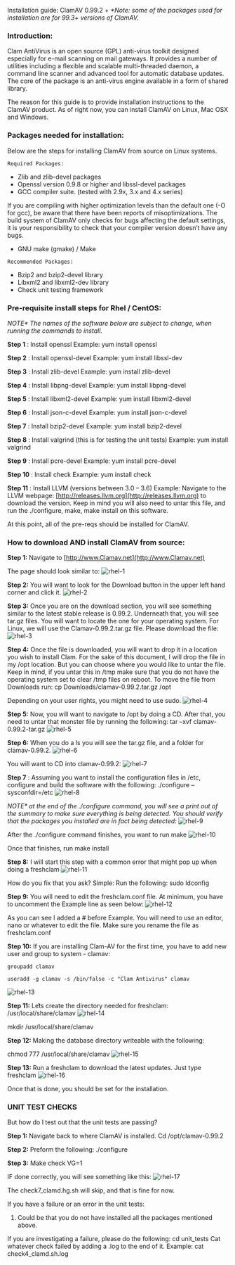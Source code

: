 Installation guide: ClamAV 0.99.2 +
_*Note: some of the packages used for installation are for 99.3+ versions of ClamAV._


### Introduction:

Clam AntiVirus is an open source (GPL) anti-virus toolkit designed especially
for e-mail scanning on mail gateways. It provides a number of utilities including
a flexible and scalable multi-threaded daemon, a command line scanner and advanced
tool for automatic database updates. The core of the package is an anti-virus engine
available in a form of shared library.

The reason for this guide is to provide installation instructions to the ClamAV product.
As of right now, you can install ClamAV on Linux, Mac OSX and Windows.


### Packages needed for installation:

Below are the steps for installing ClamAV from source on Linux systems.
```
Required Packages:
```
- Zlib and zlib-devel packages
- Openssl version 0.9.8 or higher and libssl-devel packages
- GCC compiler suite. (tested with 2.9x, 3.x and 4.x series)

If you are compiling with higher optimization levels than the default one (-O
for gcc), be aware that there have been reports of misoptimizations. The
build system of ClamAV only checks for bugs affecting the default settings,
it is your responsibility to check that your compiler version doesn’t have any
bugs.

- GNU make (gmake) / Make

```
Recommended Packages:
```
- Bzip2 and bzip2-devel library
- Libxml2 and libxml2-dev library
- Check unit testing framework


### Pre-requisite install steps for Rhel / CentOS:
_NOTE* The names of the software below are subject to change, when running the commands to install._

**Step 1** : Install openssl
Example: yum install openssl

**Step 2** : Install openssl-devel
Example: yum install libssl-dev

**Step 3** : Install zlib-devel
Example: yum install zlib-devel

**Step 4** : Install libpng-devel
Example: yum install libpng-devel

**Step 5** : Install libxml2-devel
Example: yum install libxml2-devel

**Step 6** : Install json-c-devel
Example: yum install json-c-devel


**Step 7** : Install bzip2-devel
Example: yum install bzip2-devel

**Step 8** : Install valgrind (this is for testing the unit tests)
Example: yum install valgrind

**Step 9** : Install pcre-devel
Example: yum install pcre-devel

**Step 10** : Install check
Example: yum install check

**Step 11** : Install LLVM (versions between 3.0 – 3.6)
Example: Navigate to the LLVM webpage:
[http://releases.llvm.org](http://releases.llvm.org) to download the version. Keep in mind you will also need to
untar this file, and run the ./configure, make, make install on this software.

At this point, all of the pre-reqs should be installed for ClamAV.


### How to download AND install ClamAV from source:

**Step 1:**
Navigate to [http://www.Clamav.net](http://www.Clamav.net)

The page should look similar to:
![rhel-1](https://github.com/Cisco-Talos/clamav-faq/blob/master/manual/pictures_4_markdown/rhel/rhel-1.jpg)

**Step 2:**
You will want to look for the Download button in the upper left hand corner and click it.
![rhel-2](https://github.com/Cisco-Talos/clamav-faq/blob/master/manual/pictures_4_markdown/rhel/rhel-2.jpg)

**Step 3:**
Once you are on the download section, you will see something similar to the latest stable
release is 0.99.2. Underneath that, you will see tar.gz files. You will want to locate the one for
your operating system. For Linux, we will use the Clamav-0.99.2.tar.gz file.
Please download the file:
![rhel-3](https://github.com/Cisco-Talos/clamav-faq/blob/master/manual/pictures_4_markdown/rhel/rhel-3.jpg)

**Step 4:**
Once the file is downloaded, you will want to drop it in a location you wish to install Clam. For
the sake of this document, I will drop the file in my /opt location. But you can choose where
you would like to untar the file. Keep in mind, if you untar this in /tmp make sure that you do
not have the operating system set to clear /tmp files on reboot.
To move the file from Downloads run:
cp Downloads/clamav-0.99.2.tar.gz /opt

Depending on your user rights, you might need to use sudo.
![rhel-4](https://github.com/Cisco-Talos/clamav-faq/blob/master/manual/pictures_4_markdown/rhel/rhel-4.jpg)

**Step 5:**
Now, you will want to navigate to /opt by doing a CD. After that, you need to untar that
monster file by running the following: tar –xvf clamav-0.99.2-tar.gz
![rhel-5](https://github.com/Cisco-Talos/clamav-faq/blob/master/manual/pictures_4_markdown/rhel/rhel-5.jpg)

**Step 6:**
When you do a ls you will see the tar.gz file, and a folder for clamav-0.99.2.
![rhel-6](https://github.com/Cisco-Talos/clamav-faq/blob/master/manual/pictures_4_markdown/rhel/rhel-6.jpg)

You will want to CD into clamav-0.99.2:
![rhel-7](https://github.com/Cisco-Talos/clamav-faq/blob/master/manual/pictures_4_markdown/rhel/rhel-7.jpg)

**Step 7** :
Assuming you want to install the configuration files in /etc, configure and build the software
with the following:
./configure –sysconfdir=/etc
![rhel-8](https://github.com/Cisco-Talos/clamav-faq/blob/master/manual/pictures_4_markdown/rhel/rhel-8.jpg)

_NOTE* at the end of the ./configure command, you will see a print out of the summary to make sure everything is
being detected. You should verify that the packages you installed are in fact being detected:_
![rhel-9](https://github.com/Cisco-Talos/clamav-faq/blob/master/manual/pictures_4_markdown/rhel/rhel-9.jpg)

After the ./configure command finishes, you want to run make
![rhel-10](https://github.com/Cisco-Talos/clamav-faq/blob/master/manual/pictures_4_markdown/rhel/rhel-10.jpg)

Once that finishes, run make install

**Step 8:**
I will start this step with a common error that might pop up when doing a freshclam
![rhel-11](https://github.com/Cisco-Talos/clamav-faq/blob/master/manual/pictures_4_markdown/rhel/rhel-11.jpg)

How do you fix that you ask? Simple:
Run the following:
sudo ldconfig

**Step 9:**
You will need to edit the freshclam.conf file. At minimum, you have to uncomment the Example
line as seen below:
![rhel-12](https://github.com/Cisco-Talos/clamav-faq/blob/master/manual/pictures_4_markdown/rhel/rhel-12.jpg)

As you can see I added a # before Example.
You will need to use an editor, nano or whatever to edit the file. Make sure you rename the file
as freshclam.conf


**Step 10:**
If you are installing Clam-AV for the first time, you have to add new user and group to
system - clamav:
```
groupadd clamav
```
```
useradd -g clamav -s /bin/false -c "Clam Antivirus" clamav
```
![rhel-13](https://github.com/Cisco-Talos/clamav-faq/blob/master/manual/pictures_4_markdown/rhel/rhel-13.jpg)

**Step 11:**
Let͛s create the directory needed for freshclam:
/usr/local/share/clamav
![rhel-14](https://github.com/Cisco-Talos/clamav-faq/blob/master/manual/pictures_4_markdown/rhel/rhel-14.jpg)

mkdir /usr/local/share/clamav

**Step 12:**
Making the database directory writeable with the following:

chmod 777 /usr/local/share/clamav
![rhel-15](https://github.com/Cisco-Talos/clamav-faq/blob/master/manual/pictures_4_markdown/rhel/rhel-15.jpg)

**Step 13:**
Run a freshclam to download the latest updates.
Just type freshclam
![rhel-16](https://github.com/Cisco-Talos/clamav-faq/blob/master/manual/pictures_4_markdown/rhel/rhel-16.jpg)

Once that is done, you should be set for the installation.


### UNIT TEST CHECKS

But how do I test out that the unit tests are passing?

**Step 1:**
Navigate back to where ClamAV is installed. Cd /opt/clamav-0.99.2

**Step 2:**
Preform the following:
./configure

**Step 3:**
Make check VG=1

IF done correctly, you will see something like this:
![rhel-17](https://github.com/Cisco-Talos/clamav-faq/blob/master/manual/pictures_4_markdown/rhel/rhel-17.jpg)

The check7_clamd.hg.sh will skip, and that is fine for now.

If you have a failure or an error in the unit tests:
1) Could be that you do not have installed all the packages mentioned above.

If you are investigating a failure, please do the following:
cd unit_tests
Cat whatever check failed by adding a .log to the end of it.
Example: cat check4_clamd.sh.log



